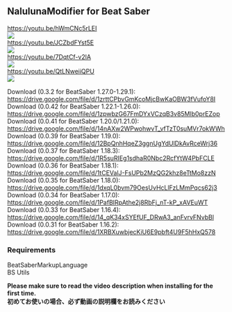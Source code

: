 ## NalulunaModifier for Beat Saber

https://youtu.be/hWmCNc5rLEI  
[![](https://img.youtube.com/vi/hWmCNc5rLEI/0.jpg)](https://www.youtube.com/watch?v=hWmCNc5rLEI)  
https://youtu.be/JCZbdFYst5E  
[![](https://img.youtube.com/vi/JCZbdFYst5E/0.jpg)](https://www.youtube.com/watch?v=JCZbdFYst5E)  
https://youtu.be/7DqtCf-v2lA  
[![](https://img.youtube.com/vi/7DqtCf-v2lA/0.jpg)](https://www.youtube.com/watch?v=7DqtCf-v2lA)  
https://youtu.be/QtLNweiiQPU  
[![](https://img.youtube.com/vi/QtLNweiiQPU/0.jpg)](https://www.youtube.com/watch?v=QtLNweiiQPU)  

Download (0.3.2 for BeatSaber 1.27.0-1.29.1): https://drive.google.com/file/d/1zrttCPbvGmKcoMjcBwKaOBW3fVufoY8I  
Download (0.0.42 for BeatSaber 1.22.1-1.26.0): https://drive.google.com/file/d/1zpwbzG67FmDYxVCzqB3v85Mlb0prEZop  
Download (0.0.41 for BeatSaber 1.20.0/1.21.0): https://drive.google.com/file/d/14nAXw2WPwohwvT_vfTzT0suMVr7okWWh  
Download (0.0.39 for BeatSaber 1.19.0): https://drive.google.com/file/d/12BpQnhHqeZ3ggnUgYdUlDkAvRceWrj36  
Download (0.0.37 for BeatSaber 1.18.3): https://drive.google.com/file/d/1R5suRIEg1sdhaR0Nbc2RcfYtW4PbFCLE  
Download (0.0.36 for BeatSaber 1.18.1): https://drive.google.com/file/d/1tCEValJ-FsUPb2MzQG2khz8eTtMo8zzN  
Download (0.0.35 for BeatSaber 1.18.0): https://drive.google.com/file/d/1dxqL0bvm79OesUvHcLlFzLMmPqcs62j3  
Download (0.0.34 for BeatSaber 1.17.0): https://drive.google.com/file/d/1PafBIRpAthe2j8RbFj_nT-kP_xAVEuWT  
Download (0.0.33 for BeatSaber 1.16.4): https://drive.google.com/file/d/14_qK34xSYEfUF_DRwA3_anFvrvFNvbBl  
Download (0.0.31 for BeatSaber 1.16.2): https://drive.google.com/file/d/1XRBXuwbjecKiU6E9pbft4U9F5hHxQ578  

### Requirements
BeatSaberMarkupLanguage  
BS Utils  

**Please make sure to read the video description when installing for the first time.**  
**初めてお使いの場合、必ず動画の説明欄をお読みください**
